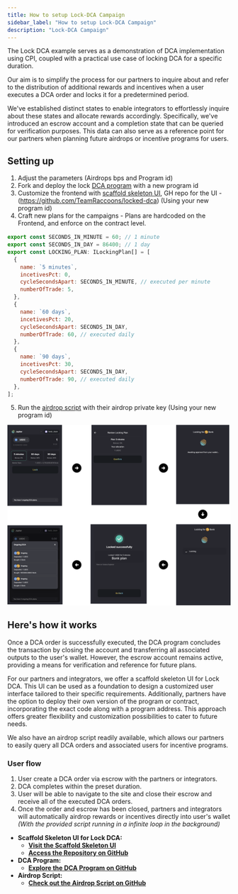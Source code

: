 ```yaml
---
title: How to setup Lock-DCA Campaign
sidebar_label: "How to setup Lock-DCA Campaign"
description: "Lock-DCA Campaign"
---
```


The Lock DCA example serves as a demonstration of DCA implementation using CPI, coupled with a practical use case of locking DCA for a specific duration.

Our aim is to simplify the process for our partners to inquire about and refer to the distribution of additional rewards and incentives when a user executes a DCA order and locks it for a predetermined period.

We've established distinct states to enable integrators to effortlessly inquire about these states and allocate rewards accordingly. Specifically, we've introduced an escrow account and a completion state that can be queried for verification purposes. This data can also serve as a reference point for our partners when planning future airdrops or incentive programs for users.

## Setting up

1. Adjust the parameters (Airdrops bps and Program id)
2. Fork and deploy the lock [DCA program](https://github.com/jup-ag/dca-cpi-example) with a new program id 
3. Customize the frontend with [scaffold skeleton UI](https://locked-dca.vercel.app/), GH repo for the UI - (https://github.com/TeamRaccoons/locked-dca) (Using your new program id)
4. Craft new plans for the campaigns - Plans are hardcoded on the Frontend, and enforce on the contract level.

```js
export const SECONDS_IN_MINUTE = 60; // 1 minute
export const SECONDS_IN_DAY = 86400; // 1 day
export const LOCKING_PLAN: ILockingPlan[] = [
  {
    name: `5 minutes`,
    incetivesPct: 0,
    cycleSecondsApart: SECONDS_IN_MINUTE, // executed per minute
    numberOfTrade: 5,
  },
  {
    name: `60 days`,
    incetivesPct: 20,
    cycleSecondsApart: SECONDS_IN_DAY,
    numberOfTrade: 60, // executed daily
  },
  {
    name: `90 days`,
    incetivesPct: 30,
    cycleSecondsApart: SECONDS_IN_DAY,
    numberOfTrade: 90, // executed daily
  },
];
```

5. Run the [airdrop script](https://github.com/jup-ag/dca-cpi-w-airdrop-example) with their airdrop private key (Using your new program id)

![LDCA](../img/dca/ldca.png)

## Here's how it works

Once a DCA order is successfully executed, the DCA program concludes the transaction by closing the account and transferring all associated outputs to the user's wallet. However, the escrow account remains active, providing a means for verification and reference for future plans.

For our partners and integrators, we offer a scaffold skeleton UI for Lock DCA. This UI can be used as a foundation to design a customized user interface tailored to their specific requirements. Additionally, partners have the option to deploy their own version of the program or contract, incorporating the exact code along with a program address. This approach offers greater flexibility and customization possibilities to cater to future needs.

We also have an airdrop script readily available, which allows our partners to easily query all DCA orders and associated users for incentive programs.

### User flow

1. User create a DCA order via escrow with the partners or integrators.
2. DCA completes within the preset duration.
3. User will be able to navigate to the site and close their escrow and receive all of the executed DCA orders.
4. Once the order and escrow has been closed, partners and integrators will automatically airdrop rewards or incentives directly into user's wallet *(With the provided script running in a infinite loop in the background)*

- **Scaffold Skeleton UI for Lock DCA:**
    - **[Visit the Scaffold Skeleton UI](https://locked-dca.vercel.app/)**
    - **[Access the Repository on GitHub](https://github.com/TeamRaccoons/locked-dca)**
- **DCA Program:**
    - **[Explore the DCA Program on GitHub](https://github.com/jup-ag/dca-cpi-example)**
- **Airdrop Script:**
    - **[Check out the Airdrop Script on GitHub](https://github.com/jup-ag/dca-cpi-w-airdrop-example)**

